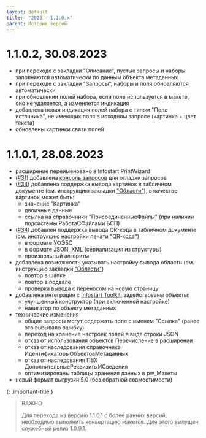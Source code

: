 ```yaml
---
layout: default
title:  "2023 - 1.1.0.х"
parent: История версий
---
```


# 1.1.0.2, 30.08.2023

* при переходе с закладки "Описание", пустые запросы и наборы заполняются автоматически по данным объекта метаданных
* при переходе с закладки "Запросы", наборы и поля обновляются автоматически
* при обновлении полей набора, если поле используется в макете, оно не удаляется, а изменяется индикация
* добавлена новая индикация полей набора с типом "Поле источника", не имеющих поля в исходном запросе (картинка + цвет текста)
* обновлены картинки связи полей

# 1.1.0.1, 28.08.2023

* расширение переименовано в Infostart PrintWizard
* ([#31](https://github.com/vandalsvq/printwizard/issues/31)) добавлена [консоль запросов](./../guide/ch_01_21.html) для отладки запросов
* ([#34](https://github.com/vandalsvq/printwizard/issues/34)) добавлена поддержка вывода картинок в табличном документе (см. инструкцию закладки ["Области"](./../guide/ch_02_07.html)), в качестве картинок может быть:
  * значение "Картинка"
  * двоичные данные
  * ссылка на справочники "ПрисоединенныеФайлы" (при наличии подсистемы РаботаСФайлами БСП)
* ([#34](https://github.com/vandalsvq/printwizard/issues/34)) добавлен поддержка вывода QR-кода в табличном документе (см. инструкцию настройки печати ["QR-кода"](./../guide/ch_02_20.html))
  * в формате УФЭБС
  * в формате JSON, XML (сериализация из структуры)
  * произвольный алгоритм
* добавлена возможность указывать настройку вывода области (см. инструкцию закладки ["Области"](./../guide/ch_02_07.html))
  * повтор в шапке
  * повтор в подвале
  * проверка вывода с переносом на новую страницу
* добавлена интеграция с [Infostart Toolkit](https://infostart.ru/marketplace/toolkit/), задействованы объекты:
  * улучшенный конструктор (при включенной настройке)
  * навигатор по объекту метаданных
* технические изменения
  * общие запросы могут содержать поле с именем "Ссылка" (ранее это вызывало ошибку)
  * переход на хранение настроек полей в виде строки JSON
  * отказ от использования объектов Перечисление в расширении
  * отказ от наследования справочника ИдентификаторыОбъектовМетаданных
  * отказ от наследования ПВХ ДополнительныеРеквизитыИСведения
  * оптимизированы таблицы хранения данных в pw_Макеты
* новый формат выгрузки 5.0 (без обратной совместимости)

{: .important-title }
>ВАЖНО
>
>Для перехода на версию 1.1.0.1 с более ранних версий, необходимо выполнить конвертацию макетов. Для этого выпущен служебный релиз 1.0.9.1.
